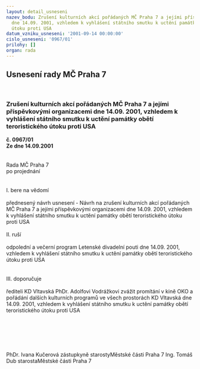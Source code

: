 ```yaml
---
layout: detail_usneseni
nazev_bodu: Zrušení kulturních akcí pořádaných MČ Praha 7 a jejími příspěvkovými organizacemi
  dne 14.09. 2001, vzhledem k vyhlášení státního smutku k uctění památky obětí teroristického
  útoku proti USA
datum_vzniku_usneseni: '2001-09-14 00:00:00'
cislo_usneseni: '0967/01'
prilohy: []
organ: rada
---
```

<div id="ucUsn_pList" class="usn">
	<span><h2>Usnesení rady MČ Praha 7 </h2>
<br></span><div class="standBody">
<span><h3>Zrušení kulturních akcí pořádaných MČ Praha 7 a jejími příspěvkovými organizacemi dne 14.09. 2001, vzhledem k vyhlášení státního smutku k uctění památky obětí teroristického útoku proti USA</h3></span><div class="center">
		<strong>č. 0967/01</strong><br>
	</div>
<div class="center">
		<strong>Ze dne 14.09.2001</strong><br><br>
	</div>
<br>Rada MČ Praha 7<br>po projednání<br><br><br>I.	bere na vědomí<br><br> přednesený návrh usnesení - Návrh na zrušení kulturních akcí pořádaných MČ Praha 7 a jejími příspěvkovými organizacemi dne 14.09. 2001, vzhledem k vyhlášení státního smutku k uctění památky obětí teroristického útoku proti USA<br><br>II.	ruší <br><br>odpolední a večerní program Letenské divadelní pouti dne 14.09. 2001, vzhledem k vyhlášení státního smutku k uctění památky obětí teroristického útoku proti USA<br><br><br>III.	doporučuje<br><br>řediteli KD Vltavská PhDr. Adolfovi Vodrážkovi zvážit promítání v kině OKO a pořádání dalších kulturních programů ve všech prostorách KD Vltavská dne 14.09. 2001, vzhledem k vyhlášení státního smutku k uctění památky obětí teroristického útoku proti USA<br><br> <br> <br><br><br> 	<br>PhDr. Ivana Kučerová zástupkyně starostyMěstské části Praha 7	Ing. Tomáš Dub starostaMěstské části Praha 7<br>	<br><br>
</div>
</div>